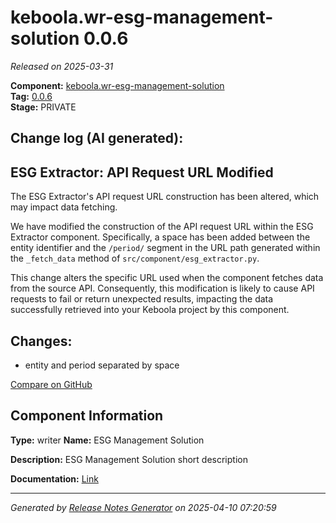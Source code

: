 #  keboola.wr-esg-management-solution 0.0.6

_Released on 2025-03-31_

**Component:** [keboola.wr-esg-management-solution](https://github.com/keboola/component-esg)  
**Tag:** [0.0.6](https://github.com/keboola/component-esg/releases/tag/0.0.6)  
**Stage:** PRIVATE


## Change log (AI generated):
## ESG Extractor: API Request URL Modified
The ESG Extractor's API request URL construction has been altered, which may impact data fetching.

We have modified the construction of the API request URL within the ESG Extractor component. Specifically, a space has been added between the entity identifier and the `/period/` segment in the URL path generated within the `_fetch_data` method of `src/component/esg_extractor.py`.

This change alters the specific URL used when the component fetches data from the source API. Consequently, this modification is likely to cause API requests to fail or return unexpected results, impacting the data successfully retrieved into your Keboola project by this component.



## Changes:



- entity and period separated by space 



[Compare on GitHub](https://github.com/keboola/component-esg/compare/0.0.5...0.0.6)



## Component Information
**Type:** writer
**Name:** ESG Management Solution

**Description:** ESG Management Solution short description


**Documentation:** [Link](https://github.com/keboola/component-esg/blob/master/README.md)



---
_Generated by [Release Notes Generator](https://github.com/keboola/release-notes-generator)
on 2025-04-10 07:20:59_